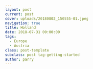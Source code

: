 ```yaml
---
layout: post
current: post
cover: uploads/20180802_150555-01.jpeg
navigation: true
title: Holland
date: 2018-07-31 00:00:00
tags:
  - Europe
  - Austria
class: post-template
subclass: post tag-getting-started
author: parry
---
```

